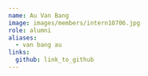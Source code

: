 ```yaml
---
name: Au Van Bang 
image: images/members/intern10706.jpg 
role: alumni
aliases:
  - van bang au
links:
  github: link_to_github 
---
```

